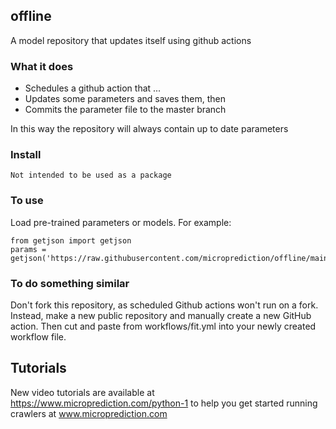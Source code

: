 ## offline
A model repository that updates itself using github actions

### What it does 

 - Schedules a github action that ...
 - Updates some parameters and saves them, then 
 - Commits the parameter file to the master branch

In this way the repository will always contain up to date parameters

### Install

    Not intended to be used as a package

### To use

Load pre-trained parameters or models. For example:

    from getjson import getjson
    params = getjson('https://raw.githubusercontent.com/microprediction/offline/main/modelfits/expnorm/z1~altitude~3555.json')


### To do something similar 

Don't fork this repository, as scheduled Github actions won't run on a fork. Instead, 
make a new public repository and manually create a new GitHub action. Then cut and paste from workflows/fit.yml into your newly created workflow file.
 
## Tutorials

New video tutorials are available at https://www.microprediction.com/python-1 to help you
get started running crawlers at www.microprediction.com
 

